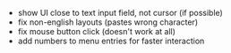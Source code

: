 * show UI close to text input field, not cursor (if possible)
* fix non-english layouts (pastes wrong character)
* fix mouse button click (doesn't work at all)
* add numbers to menu entries for faster interaction
